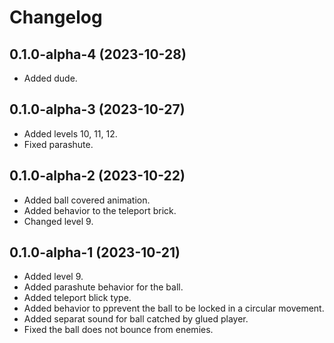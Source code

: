 # Changelog

## 0.1.0-alpha-4 (2023-10-28)

- Added dude.

## 0.1.0-alpha-3 (2023-10-27)

- Added levels 10, 11, 12.
- Fixed parashute.

## 0.1.0-alpha-2 (2023-10-22)

- Added ball covered animation.
- Added behavior to the teleport brick.
- Changed level 9.

## 0.1.0-alpha-1 (2023-10-21)

- Added level 9.
- Added parashute behavior for the ball.
- Added teleport blick type.
- Added behavior to pprevent the ball to be locked in a circular movement.
- Added separat sound for ball catched by glued player.
- Fixed the ball does not bounce from enemies.